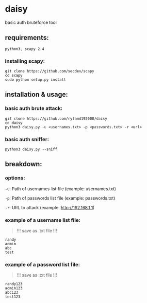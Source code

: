 # daisy
basic auth bruteforce tool

## requirements:
```python3, scapy 2.4```

### installing scapy:
```
git clone https://github.com/secdev/scapy
cd scapy
sudo python setup.py install
```

## installation & usage:
### basic auth brute attack:
```
git clone https://github.com/ryland192000/daisy
cd daisy
python3 daisy.py -u <usernames.txt> -p <passwords.txt> -r <url>
```
  
### basic auth sniffer:
```
python3 daisy.py --sniff
```

## breakdown:

### options:
`-u`: Path of usernames list file (example: usernames.txt)

`-p`: Path of passwords list file (example: passwords.txt)

`-r`: URL to attack (example: http://192.168.1.1)

### example of a username list file:
> !!! save as .txt file !!!
```
randy
admin
abc
test
```
### example of a password list file:
> !!! save as .txt file !!!
```
randy123
admin123
abc123
test123
```
